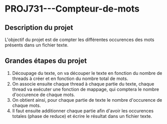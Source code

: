 # PROJ731---Compteur-de-mots  

## Description du projet  
L'objectif du projet est de compter les différentes occurences des mots présents dans un fichier texte. 


## Grandes étapes du projet  
1. Découpage du texte, on va découper le texte en fonction du nombre de threads à créer et en fonction du nombre total de mots. 
2. On associe ensuite chaque thread à chaque partie du texte, chaque thread va exécuter une fonction de mappage, qui comptera le nombre d'occurence de chaque mots.
3. On obtient ainsi, pour chaque partie de texte le nombre d'occurence de chaque mots.
4. Il faut ensuite additionner chaque partie afin d'avoir les occurences totales (phase de reduce) et écrire le résultat dans un fichier texte.

## 


